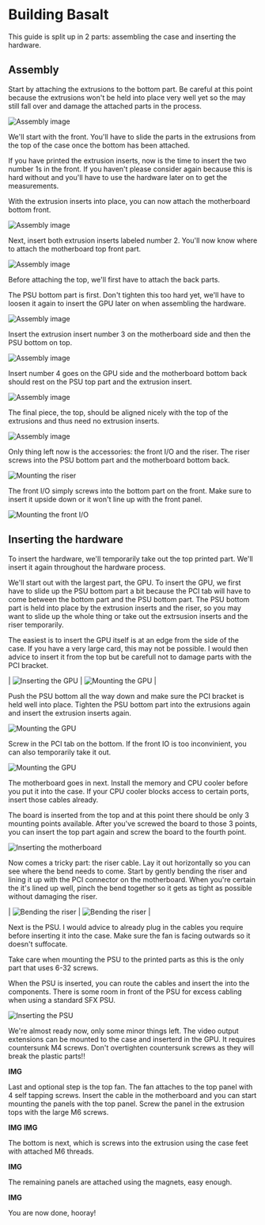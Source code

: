 # Building Basalt

This guide is split up in 2 parts: assembling the case and inserting the hardware.

## Assembly

Start by attaching the extrusions to the bottom part. Be careful at this point because the extrusions won't be held into place very well yet so the may still fall over and damage the attached parts in the process.

![Assembly image](images/assembly1.png)

We'll start with the front. You'll have to slide the parts in the extrusions from the top of the case once the bottom has been attached.

If you have printed the extrusion inserts, now is the time to insert the two number 1s in the front. If you haven't please consider again because this is hard without and you'll have to use the hardware later on to get the measurements.

With the extrusion inserts into place, you can now attach the motherboard bottom front.

![Assembly image](images/assembly2.png)

Next, insert both extrusion inserts labeled number 2. You'll now know where to attach the motherboard top front part.

![Assembly image](images/assembly3.png)

Before attaching the top, we'll first have to attach the back parts.

The PSU bottom part is first. Don't tighten this too hard yet, we'll have to loosen it again to insert the GPU later on when assembling the hardware.

![Assembly image](images/assembly4.png)

Insert the extrusion insert number 3 on the motherboard side and then the PSU bottom on top.

![Assembly image](images/assembly5.png)

Insert number 4 goes on the GPU side and the motherboard bottom back should rest on the PSU top part and the extrusion insert.

![Assembly image](images/assembly6.png)

The final piece, the top, should be aligned nicely with the top of the extrusions and thus need no extrusion inserts.

![Assembly image](images/assembly7.png)

Only thing left now is the accessories: the front I/O and the riser. The riser screws into the PSU bottom part and the motherboard bottom back.

![Mounting the riser](images/assembly8.png)

The front I/O simply screws into the bottom part on the front. Make sure to insert it upside down or it won't line up with the front panel.

![Mounting the front I/O](images/assembly9.png)

## Inserting the hardware

To insert the hardware, we'll temporarily take out the top printed part. We'll insert it again throughout the hardware process.

We'll start out with the largest part, the GPU. To insert the GPU, we first have to slide up the PSU bottom part a bit because the PCI tab will have to come between the bottom part and the PSU bottom part. The PSU bottom part is held into place by the extrusion inserts and the riser, so you may want to slide up the whole thing or take out the extrsusion inserts and the riser temporarily.

The easiest is to insert the GPU itself is at an edge from the side of the case. If you have a very large card, this may not be possible. I would then advice to insert it from the top but be carefull not to damage parts with the PCI bracket.

| ![Inserting the GPU](images/hardware1.png) | ![Mounting the GPU](images/hardware2.png) |

Push the PSU bottom all the way down and make sure the PCI bracket is held well into place. Tighten the PSU bottom part into the extrusions again and insert the extrusion inserts again.

![Mounting the GPU](images/hardware3.png)

Screw in the PCI tab on the bottom. If the front IO is too inconvinient, you can also temporarily take it out.

![Mounting the GPU](images/hardware4.png)

The motherboard goes in next. Install the memory and CPU cooler before you put it into the case. If your CPU cooler blocks access to certain ports, insert those cables already.

The board is inserted from the top and at this point there should be only 3 mounting points available. After you've screwed the board to those 3 points, you can insert the top part again and screw the board to the fourth point.

![Inserting the motherboard](images/hardware5.png)

Now comes a tricky part: the riser cable. Lay it out horizontally so you can see where the bend needs to come. Start by gently bending the riser and lining it up with the PCI connector on the motherboard. When you're certain the it's lined up well, pinch the bend together so it gets as tight as possible without damaging the riser.

| ![Bending the riser](images/hardware7.png) | ![Bending the riser](images/hardware8.png) |

Next is the PSU. I would advice to already plug in the cables you require before inserting it into the case. Make sure the fan is facing outwards so it doesn't suffocate.

Take care when mounting the PSU to the printed parts as this is the only part that uses 6-32 screws.

When the PSU is inserted, you can route the cables and insert the into the components. There is some room in front of the PSU for excess cabling when using a standard SFX PSU.

![Inserting the PSU](images/hardware6.png)

We're almost ready now, only some minor things left. The video output extensions can be mounted to the case and inserterd in the GPU. It requires countersunk M4 screws. Don't overtighten countersunk screws as they will break the plastic parts!!

**IMG**

Last and optional step is the top fan. The fan attaches to the top panel with 4 self tapping screws. Insert the cable in the motherboard and you can start mounting the panels with the top panel. Screw the panel in the extrusion tops with the large M6 screws.

**IMG** **IMG**

The bottom is next, which is screws into the extrusion using the case feet with attached M6 threads.

**IMG**

The remaining panels are attached using the magnets, easy enough.

**IMG**

You are now done, hooray!